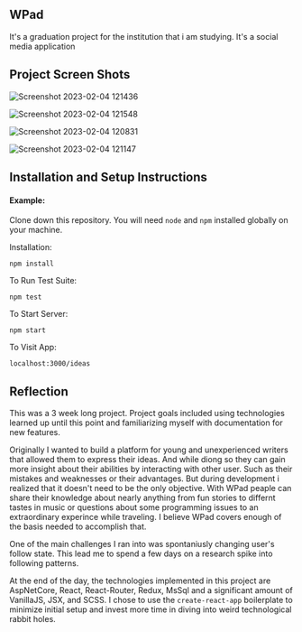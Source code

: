## WPad

It's a graduation project for the institution that i am studying. It's a social media application

## Project Screen Shots

![Screenshot 2023-02-04 121436](https://user-images.githubusercontent.com/101328496/216758334-adb65fb0-9f9d-40b1-85be-2799e1a6f77a.png)

![Screenshot 2023-02-04 121548](https://user-images.githubusercontent.com/101328496/216756937-9d8b0f8c-8e79-438a-979a-84a1625e62cf.png)

![Screenshot 2023-02-04 120831](https://user-images.githubusercontent.com/101328496/216756979-8e3c89bc-a4ea-442d-95e9-f2d2b8f38edf.png)

![Screenshot 2023-02-04 121147](https://user-images.githubusercontent.com/101328496/216757036-dec23a2c-ab61-40df-81e6-ce0601c604ff.png)

## Installation and Setup Instructions

#### Example:  

Clone down this repository. You will need `node` and `npm` installed globally on your machine.  

Installation:

`npm install`  

To Run Test Suite:  

`npm test`  

To Start Server:

`npm start`  

To Visit App:

`localhost:3000/ideas`  

## Reflection

This was a 3 week long project. Project goals included using technologies learned up until this point and familiarizing myself with documentation for new features.  

Originally I wanted to build a platform for young and unexperienced writers that allowed them to express their ideas. And while diong so they can gain more insight about their abilities by interacting with other user. Such as their mistakes and weaknesses or their advantages. But during development i realized that it doesn't need to be the only objective. With WPad peaple can share their knowledge about nearly anything from fun stories to differnt tastes in music or questions about some programming issues to an extraordinary experince while traveling. I believe WPad covers enough of the basis needed to accomplish that.

One of the main challenges I ran into was spontaniusly changing user's follow state. This lead me to spend a few days on a research spike into following patterns.

At the end of the day, the technologies implemented in this project are AspNetCore, React, React-Router, Redux, MsSql and a significant amount of VanillaJS, JSX, and SCSS. I chose to use the `create-react-app` boilerplate to minimize initial setup and invest more time in diving into weird technological rabbit holes. 
